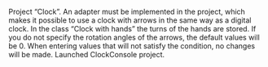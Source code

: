 Project “Clock”. An adapter must be implemented in the project, which makes it possible to use a clock with arrows in the same way as a digital clock.
In the class “Clock with hands” the turns of the hands are stored. If you do not specify the rotation angles of the arrows, the default values will be 0.
When entering values that will not satisfy the condition, no changes will be made.
Launched ClockConsole project.
